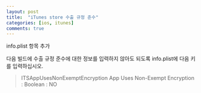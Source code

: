 ```yaml
---
layout: post
title:  "iTunes store 수출 규정 준수"
categories: [ios, itunes]
comments: true
---
```


info.plist 항목 추가

다음 빌드에 수출 규정 준수에 대한 정보를 입력하지 않아도 되도록 info.plist에 다음 키를 입력하십시오.

> <key>ITSAppUsesNonExemptEncryption</key><false/>
> App Uses Non-Exempt Encryption : Boolean : NO
